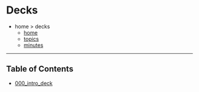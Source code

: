 # Decks

- home > decks
  - [home](README.md)
  - [topics](topics.md)
  - [minutes](minutes.md)

---

## Table of Contents

- [000_intro_deck](https://mh-continuous-education.github.io/decks/000_intro_deck/index.html)

